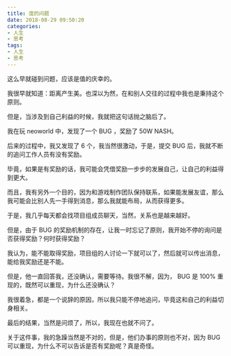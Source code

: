 ```yaml
---
title: 度的问题
date: 2018-08-29 09:50:20
categories:
- 人生
- 思考
tags:
- 人生
- 思考
---
```


这么早就碰到问题，应该是值的庆幸的。

<!-- more -->

我很早就知道：距离产生美。也深以为然，在和别人交往的过程中我也是秉持这个原则。

但是，当涉及到自己利益的时候，我就把这句话抛之脑后了。

我在玩 neoworld 中，发现了一个 BUG ，奖励了 50W NASH。

后来的过程中，我又发现了 6 个，我当然很激动，于是，提交 BUG 后，我就不断的追问工作人员有没有奖励。

毕竟，如果是有奖励的话，我可能会凭借奖励一步步的发展自己，让自己的利益得到更大。

而且，我有另外一个目的，因为和游戏制作团队保持联系，如果能发展友谊，那么我可能会比别人先一手得到消息，那么我就能布局，从而获得更多。

于是，我几乎每天都会找项目组成员聊天，当然，关系也是越来越好。

但是，由于 BUG 的奖励机制的存在，让我一时忘记了原则，我开始不停的询问是否获得奖励？何时获得奖励？

我认为，能不能取得奖励，项目组的人讨论一下就可以了，然后就可以传出消息，能给我奖励还是不能。

但是，他一直回答我，还没确认，需要等待。我很不解，因为， BUG 是 100% 重现的，既然可以重现，为什么还没确认？

我很着急，都是一个说辞的原因，所以我只能不停地追问，毕竟这和自己的利益切身相关。

最后的结果，当然是问烦了，所以，我现在也就不问了。

关于这件事，我的急躁当然是不对的，但是，他们办事的原则也不对，因为 BUG 可以重现，为什么不可以告诉是否有奖励呢？真是奇怪。
